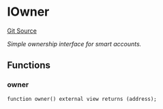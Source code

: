 # IOwner
[Git Source](https://github.com/NaniDAO/accounts/blob/33a542184db4330f73d0a20b57e8976a75cb8aba/src/validators/TimeValidator.sol)

*Simple ownership interface for smart accounts.*


## Functions
### owner


```solidity
function owner() external view returns (address);
```

